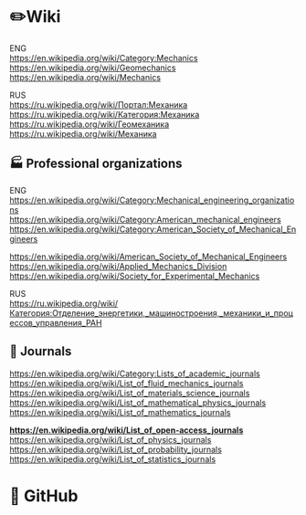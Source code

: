 #  ✏️Wiki                
ENG                                     
https://en.wikipedia.org/wiki/Category:Mechanics                   
https://en.wikipedia.org/wiki/Geomechanics                     
https://en.wikipedia.org/wiki/Mechanics                   

RUS         
https://ru.wikipedia.org/wiki/Портал:Механика                   
https://ru.wikipedia.org/wiki/Категория:Механика                  
https://ru.wikipedia.org/wiki/Геомеханика                
https://ru.wikipedia.org/wiki/Механика                

## 🏭 Professional organizations
ENG               
https://en.wikipedia.org/wiki/Category:Mechanical_engineering_organizations            
https://en.wikipedia.org/wiki/Category:American_mechanical_engineers
https://en.wikipedia.org/wiki/Category:American_Society_of_Mechanical_Engineers                  

https://en.wikipedia.org/wiki/American_Society_of_Mechanical_Engineers     
https://en.wikipedia.org/wiki/Applied_Mechanics_Division                   
https://en.wikipedia.org/wiki/Society_for_Experimental_Mechanics                       

RUS         
https://ru.wikipedia.org/wiki/Категория:Отделение_энергетики,_машиностроения,_механики_и_процессов_управления_РАН                      

## 📄 Journals   
https://en.wikipedia.org/wiki/Category:Lists_of_academic_journals           
https://en.wikipedia.org/wiki/List_of_fluid_mechanics_journals                  
https://en.wikipedia.org/wiki/List_of_materials_science_journals             
https://en.wikipedia.org/wiki/List_of_mathematical_physics_journals              
https://en.wikipedia.org/wiki/List_of_mathematics_journals                  

**https://en.wikipedia.org/wiki/List_of_open-access_journals**       
https://en.wikipedia.org/wiki/List_of_physics_journals             
https://en.wikipedia.org/wiki/List_of_probability_journals             
https://en.wikipedia.org/wiki/List_of_statistics_journals            






#  🏢 GitHub

